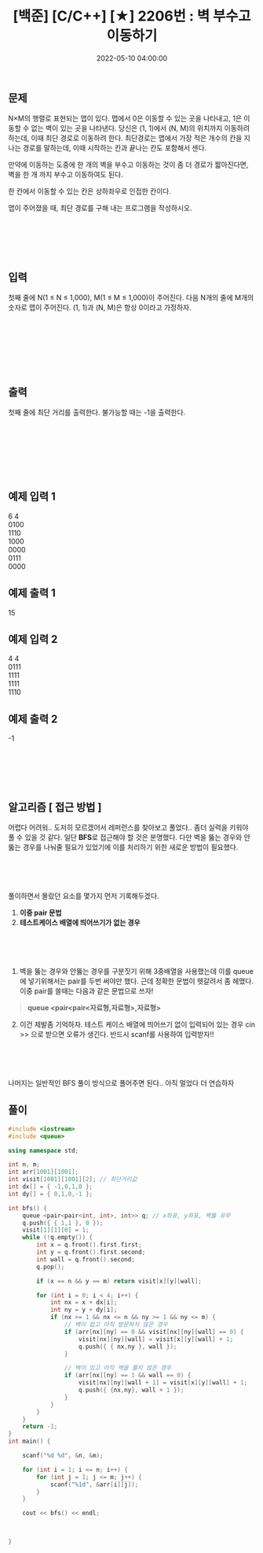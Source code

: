 ﻿---
permalink: /2022-05-10-백준_2206번/
published : true
title: "[백준] [C/C++] [★] 2206번 : 벽 부수고 이동하기"
date: 2022-05-10 04:00:00
toc: true
toc_sticky: true
toc_label: "백준 2206"
categories:
- 백준
tags:
- 백준
- 알고리즘
- BFS
---

## 문제
N×M의 행렬로 표현되는 맵이 있다. 맵에서 0은 이동할 수 있는 곳을 나타내고, 1은 이동할 수 없는 벽이 있는 곳을 나타낸다. 당신은 (1, 1)에서 (N, M)의 위치까지 이동하려 하는데, 이때 최단 경로로 이동하려 한다. 최단경로는 맵에서 가장 적은 개수의 칸을 지나는 경로를 말하는데, 이때 시작하는 칸과 끝나는 칸도 포함해서 센다.

만약에 이동하는 도중에 한 개의 벽을 부수고 이동하는 것이 좀 더 경로가 짧아진다면, 벽을 한 개 까지 부수고 이동하여도 된다.

한 칸에서 이동할 수 있는 칸은 상하좌우로 인접한 칸이다.

맵이 주어졌을 때, 최단 경로를 구해 내는 프로그램을 작성하시오.
<br><br><br><br><br><br>

  

## 입력
첫째 줄에 N(1 ≤ N ≤ 1,000), M(1 ≤ M ≤ 1,000)이 주어진다. 다음 N개의 줄에 M개의 숫자로 맵이 주어진다. (1, 1)과 (N, M)은 항상 0이라고 가정하자.

<br><br><br><br><br><br>

  

## 출력
첫째 줄에 최단 거리를 출력한다. 불가능할 때는 -1을 출력한다.

<br><br><br><br><br><br>

  

## 예제 입력 1
6 4  
0100  
1110  
1000  
0000  
0111  
0000  

## 예제 출력 1
15

## 예제 입력 2
4 4  
0111  
1111  
1111  
1110  

## 예제 출력 2
-1
<br><br><br><br><br><br>

## 알고리즘 [ 접근 방법 ]

어렵다 어려워.. 도저히 모르겠어서 레퍼런스를 찾아보고 풀었다.. 좀더 실력을 키워야 풀 수 있을 것 같다.
일단 **BFS**로 접근해야 할 것은 분명했다. 다만 벽을 뚫는 경우와 안뚫는 경우를 나눠줄 필요가 있었기에 이를 처리하기 위한 새로운 방법이 필요했다.

<br><br><br>

풀이하면서 몰랐던 요소를 몇가지 먼저 기록해두겠다.
1. **이중 pair 문법**
2. **테스트케이스 배열에 띄어쓰기가 없는 경우**

<br><br><br>



1. 벽을 뚫는 경우와 안뚫는 경우를 구분짓기 위해 3중배열을 사용했는데 이를 queue에 넣기위해서는 pair를 두번 써야만 했다. 근데 정확한 문법이 헷갈려서 좀 헤맸다. 이중 pair를 쓸때는 다음과 같은 문법으로 쓰자!

> **queue <pair<pair<자료형,자료형>,자료형>**

2. 이건 제발좀 기억하자. 테스트 케이스 배열에 띄어쓰기 없이 입력되어 있는 경우 cin >> 으로 받으면 오류가 생긴다. 반드시 scanf를 사용하여 입력받자!!

<br><br><br>

나머지는 일반적인 BFS 풀이 방식으로 풀어주면 된다..
아직 멀었다 더 연습하자

## 풀이

```c++
#include <iostream>
#include <queue>

using namespace std;

int n, m;
int arr[1001][1001];
int visit[1001][1001][2]; // 최단거리값
int dx[] = { -1,0,1,0 };
int dy[] = { 0,1,0,-1 };

int bfs() {
	queue <pair<pair<int, int>, int>> q; // x좌표, y좌표, 벽뚫 유무
	q.push({ { 1,1 }, 0 });
	visit[1][1][0] = 1;
	while (!q.empty()) {
		int x = q.front().first.first;
		int y = q.front().first.second;
		int wall = q.front().second;
		q.pop();

		if (x == n && y == m) return visit[x][y][wall];

		for (int i = 0; i < 4; i++) {
			int nx = x + dx[i];
			int ny = y + dy[i];
			if (nx >= 1 && nx <= n && ny >= 1 && ny <= m) {
				// 벽이 없고 아직 방문하지 않은 경우
				if (arr[nx][ny] == 0 && visit[nx][ny][wall] == 0) {
					visit[nx][ny][wall] = visit[x][y][wall] + 1;
					q.push({ { nx,ny }, wall });
				}

				// 벽이 있고 아직 벽을 뚫지 않은 경우
				if (arr[nx][ny] == 1 && wall == 0) {
					visit[nx][ny][wall + 1] = visit[x][y][wall] + 1;
					q.push({ {nx,ny}, wall + 1 });
				}
			}
		}
	}
	return -1;
}
int main() {

	scanf("%d %d", &n, &m);

	for (int i = 1; i <= n; i++) {
		for (int j = 1; j <= m; j++) {
			scanf("%1d", &arr[i][j]);
		}
	}

	cout << bfs() << endl;

	

}
```


